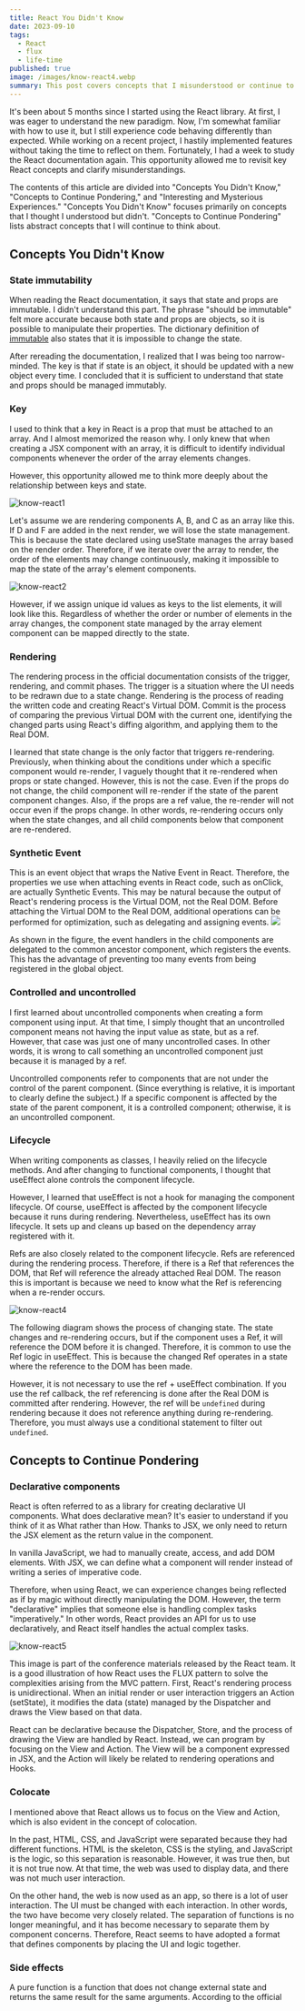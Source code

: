 ```yaml
---
title: React You Didn't Know
date: 2023-09-10
tags:
  - React
  - flux
  - life-time
published: true
image: /images/know-react4.webp
summary: This post covers concepts that I misunderstood or continue to ponder about while using React. It is based on the official documentation.
---
```


It's been about 5 months since I started using the React library. At first, I was eager to understand the new paradigm. Now, I'm somewhat familiar with how to use it, but I still experience code behaving differently than expected. While working on a recent project, I hastily implemented features without taking the time to reflect on them. Fortunately, I had a week to study the React documentation again. This opportunity allowed me to revisit key React concepts and clarify misunderstandings.

The contents of this article are divided into "Concepts You Didn't Know," "Concepts to Continue Pondering," and "Interesting and Mysterious Experiences." "Concepts You Didn't Know" focuses primarily on concepts that I thought I understood but didn't. "Concepts to Continue Pondering" lists abstract concepts that I will continue to think about.

## Concepts You Didn't Know

### State immutability

When reading the React documentation, it says that state and props are immutable. I didn't understand this part. The phrase "should be immutable" felt more accurate because both state and props are objects, so it is possible to manipulate their properties. The dictionary definition of [immutable](https://en.wikipedia.org/wiki/Immutable_object) also states that it is impossible to change the state.

After rereading the documentation, I realized that I was being too narrow-minded. The key is that if state is an object, it should be updated with a new object every time. I concluded that it is sufficient to understand that state and props should be managed immutably.

### Key

I used to think that a key in React is a prop that must be attached to an array. And I almost memorized the reason why. I only knew that when creating a JSX component with an array, it is difficult to identify individual components whenever the order of the array elements changes.

However, this opportunity allowed me to think more deeply about the relationship between keys and state.

![know-react1](/images/know-react1.webp)

Let's assume we are rendering components A, B, and C as an array like this. If D and F are added in the next render, we will lose the state management. This is because the state declared using useState manages the array based on the render order. Therefore, if we iterate over the array to render, the order of the elements may change continuously, making it impossible to map the state of the array's element components.

![know-react2](/images/know-react2.webp)

However, if we assign unique id values as keys to the list elements, it will look like this. Regardless of whether the order or number of elements in the array changes, the component state managed by the array element component can be mapped directly to the state.

### Rendering

The rendering process in the official documentation consists of the trigger, rendering, and commit phases. The trigger is a situation where the UI needs to be redrawn due to a state change. Rendering is the process of reading the written code and creating React's Virtual DOM. Commit is the process of comparing the previous Virtual DOM with the current one, identifying the changed parts using React's diffing algorithm, and applying them to the Real DOM.

I learned that state change is the only factor that triggers re-rendering. Previously, when thinking about the conditions under which a specific component would re-render, I vaguely thought that it re-rendered when props or state changed. However, this is not the case. Even if the props do not change, the child component will re-render if the state of the parent component changes. Also, if the props are a ref value, the re-render will not occur even if the props change. In other words, re-rendering occurs only when the state changes, and all child components below that component are re-rendered.

### Synthetic Event

This is an event object that wraps the Native Event in React. Therefore, the properties we use when attaching events in React code, such as onClick, are actually Synthetic Events. This may be natural because the output of React's rendering process is the Virtual DOM, not the Real DOM. Before attaching the Virtual DOM to the Real DOM, additional operations can be performed for optimization, such as delegating and assigning events.
![](images/know-react3.webp)

As shown in the figure, the event handlers in the child components are delegated to the common ancestor component, which registers the events. This has the advantage of preventing too many events from being registered in the global object.

### Controlled and uncontrolled

I first learned about uncontrolled components when creating a form component using input. At that time, I simply thought that an uncontrolled component means not having the input value as state, but as a ref. However, that case was just one of many uncontrolled cases. In other words, it is wrong to call something an uncontrolled component just because it is managed by a ref.

Uncontrolled components refer to components that are not under the control of the parent component. (Since everything is relative, it is important to clearly define the subject.) If a specific component is affected by the state of the parent component, it is a controlled component; otherwise, it is an uncontrolled component.

### Lifecycle

When writing components as classes, I heavily relied on the lifecycle methods. And after changing to functional components, I thought that useEffect alone controls the component lifecycle.

However, I learned that useEffect is not a hook for managing the component lifecycle. Of course, useEffect is affected by the component lifecycle because it runs during rendering. Nevertheless, useEffect has its own lifecycle. It sets up and cleans up based on the dependency array registered with it.

Refs are also closely related to the component lifecycle. Refs are referenced during the rendering process. Therefore, if there is a Ref that references the DOM, that Ref will reference the already attached Real DOM. The reason this is important is because we need to know what the Ref is referencing when a re-render occurs.

![know-react4](/images/know-react4.webp)

The following diagram shows the process of changing state. The state changes and re-rendering occurs, but if the component uses a Ref, it will reference the DOM before it is changed. Therefore, it is common to use the Ref logic in useEffect. This is because the changed Ref operates in a state where the reference to the DOM has been made.

However, it is not necessary to use the ref + useEffect combination. If you use the ref callback, the ref referencing is done after the Real DOM is committed after rendering. However, the ref will be `undefined` during rendering because it does not reference anything during re-rendering. Therefore, you must always use a conditional statement to filter out `undefined`.

## Concepts to Continue Pondering

### Declarative components

React is often referred to as a library for creating declarative UI components. What does declarative mean? It's easier to understand if you think of it as What rather than How. Thanks to JSX, we only need to return the JSX element as the return value in the component.

In vanilla JavaScript, we had to manually create, access, and add DOM elements. With JSX, we can define what a component will render instead of writing a series of imperative code.

Therefore, when using React, we can experience changes being reflected as if by magic without directly manipulating the DOM. However, the term "declarative" implies that someone else is handling complex tasks "imperatively." In other words, React provides an API for us to use declaratively, and React itself handles the actual complex tasks.

![know-react5](/images/know-react5.webp)

This image is part of the conference materials released by the React team. It is a good illustration of how React uses the FLUX pattern to solve the complexities arising from the MVC pattern. First, React's rendering process is unidirectional. When an initial render or user interaction triggers an Action (setState), it modifies the data (state) managed by the Dispatcher and draws the View based on that data.

React can be declarative because the Dispatcher, Store, and the process of drawing the View are handled by React. Instead, we can program by focusing on the View and Action. The View will be a component expressed in JSX, and the Action will likely be related to rendering operations and Hooks.

### Colocate

I mentioned above that React allows us to focus on the View and Action, which is also evident in the concept of colocation.

In the past, HTML, CSS, and JavaScript were separated because they had different functions. HTML is the skeleton, CSS is the styling, and JavaScript is the logic, so this separation is reasonable. However, it was true then, but it is not true now. At that time, the web was used to display data, and there was not much user interaction.

On the other hand, the web is now used as an app, so there is a lot of user interaction. The UI must be changed with each interaction. In other words, the two have become very closely related. The separation of functions is no longer meaningful, and it has become necessary to separate them by component concerns. Therefore, React seems to have adopted a format that defines components by placing the UI and logic together.

### Side effects

A pure function is a function that does not change external state and returns the same result for the same arguments. According to the official
